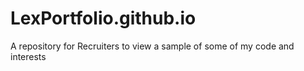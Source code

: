 # LexPortfolio.github.io
A repository for Recruiters to view a sample of some of my code and interests
